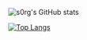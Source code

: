 ![s0rg's GitHub stats](https://github-readme-stats.vercel.app/api?username=s0rg&theme=gruvbox&show_icons=true)

[![Top Langs](https://github-readme-stats.vercel.app/api/top-langs/?username=s0rg&layout=compact&theme=gruvbox&hide=shell)](https://github.com/s0rg/github-readme-stats)

<!--
**s0rg/s0rg** is a ✨ _special_ ✨ repository because its `README.md` (this file) appears on your GitHub profile.

Here are some ideas to get you started:

- 🔭 I’m currently working on ...
- 🌱 I’m currently learning ...
- 👯 I’m looking to collaborate on ...
- 🤔 I’m looking for help with ...
- 💬 Ask me about ...
- 📫 How to reach me: ...
- 😄 Pronouns: ...
- ⚡ Fun fact: ...
-->
